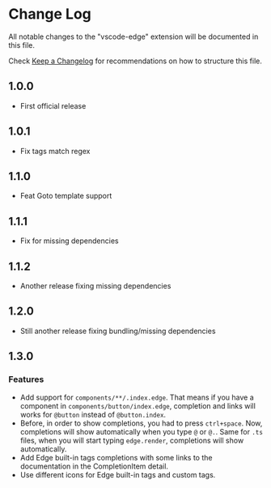 # Change Log

All notable changes to the "vscode-edge" extension will be documented in this file.

Check [Keep a Changelog](http://keepachangelog.com/) for recommendations on how to structure this file.

## 1.0.0

- First official release

## 1.0.1

- Fix tags match regex

## 1.1.0

- Feat Goto template support

## 1.1.1

- Fix for missing dependencies

## 1.1.2

- Another release fixing missing dependencies

## 1.2.0

- Still another release fixing bundling/missing dependencies

## 1.3.0

### Features

- Add support for `components/**/.index.edge`. That means if you have a component in `components/button/index.edge`, completion and links will works for `@button` instead of `@button.index`.
- Before, in order to show completions, you had to press `ctrl+space`. Now, completions will show automatically when you type `@` or `@.`. Same for `.ts` files, when you will start typing `edge.render`, completions will show automatically.
- Add Edge built-in tags completions with some links to the documentation in the CompletionItem detail.
- Use different icons for Edge built-in tags and custom tags.
